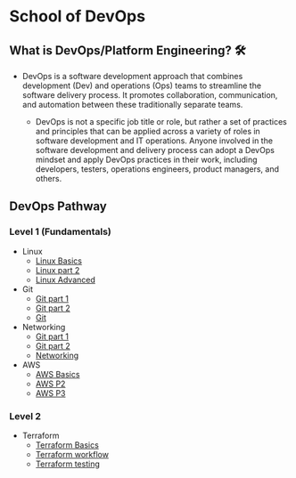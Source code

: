 # School of DevOps

## What is DevOps/Platform Engineering? 🛠️

- DevOps is a software development approach that combines development (Dev) and operations (Ops) teams to streamline the software delivery process. It promotes collaboration, communication, and automation between these traditionally separate teams.

  - DevOps is not a specific job title or role, but rather a set of practices and principles that can be applied across a variety of roles in software development and IT operations. Anyone involved in the software development and delivery process can adopt a DevOps mindset and apply DevOps practices in their work, including developers, testers, operations engineers, product managers, and others.


## DevOps Pathway
 
### Level 1 (Fundamentals)

- Linux
    - [Linux Basics](https://moabukar.github.io/school-of-devops/level1/docs/linux/linux1.md)
    - [Linux part 2](https://moabukar.github.io/school-of-devops/level1/docs/linux/linux2.md)
    - [Linux Advanced](https://moabukar.github.io/school-of-devops/docs/level1/)
- Git
    - [Git part 1](https://moabukar.github.io/school-of-devops/docs/level1/git/git-basics.md)
    - [Git part 2](https://moabukar.github.io/school-of-devops/docs/level1/git/branches.md)
    - [Git ](https://moabukar.github.io/school-of-devops/docs/level1/git/conclusion.md)
- Networking
    - [Git part 1](https://moabukar.github.io/devops-pathway/level1/linux.md/)
    - [Git part 2](https://moabukar.github.io/devops-pathway/level1/git.md/)
    - [Networking](https://moabukar.github.io/devops-pathway/level1/networking.md/)
- AWS
    - [AWS Basics](https://moabukar.github.io/devops-pathway/level1/linux.md/)
    - [AWS P2](https://moabukar.github.io/devops-pathway/level1/git.md/)
    - [AWS P3](https://moabukar.github.io/devops-pathway/level1/networking.md/)

### Level 2

- Terraform
    - [Terraform Basics](https://moabukar.github.io/devops-pathway/level1/linux.md/)
    - [Terraform workflow](https://moabukar.github.io/devops-pathway/level1/git.md/)
    - [Terraform testing](https://moabukar.github.io/devops-pathway/level1/networking.md/)